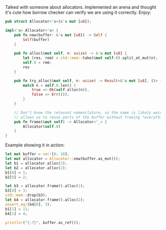 Talked with someone about allocators. Implemented an arena and thought it's cute
how borrow checker can verify we are using it correctly. Enjoy:

```rust
pub struct Allocator<'a>(&'a mut [u8]);

impl<'a> Allocator<'a> {
    pub fn new(buffer: &'a mut [u8]) -> Self {
        Self(buffer)
    }
    
    pub fn alloc(&mut self, n: usize) -> &'a mut [u8] {
        let (res, rem) = std::mem::take(&mut self.0).split_at_mut(n);
        self.0 = rem;
        res
    }

    pub fn try_alloc(&mut self, n: usize) -> Result<&'a mut [u8], ()> {
        match n < self.0.len() {
            true => Ok(self.alloc(n)),
            false => Err(()),
        }
    }

    // Don't know the relevant nomenclature, so the name is likely weird. This
    // allows us to reuse parts of the buffer without freeing *everything*.
    pub fn frame(&mut self) -> Allocator<'_> {
        Allocator(self.0)
    }
}
```

Example showing it in action:

```rust
let mut buffer = vec![0; 10];
let mut allocator = Allocator::new(buffer.as_mut());
let b1 = allocator.alloc(2);
let b2 = allocator.alloc(2);
b1[0] = 1;
b2[0] = 2;

let b3 = allocator.frame().alloc(1);
b3[0] = 3;
std::mem::drop(b3);
let b4 = allocator.frame().alloc(2);
assert_eq!(b4[0], 3);
b1[1] = 11;
b4[1] = 4;

println!("{:?}", buffer.as_ref());
```
